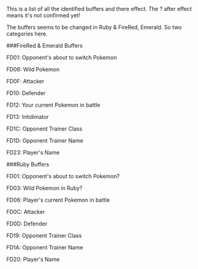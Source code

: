 This is a list of all the identified buffers and there effect.
The ? after effect means it's not confirmed yet!

The buffers seems to be changed in Ruby & FireRed, Emerald. So two categories here.

###FireRed & Emerald Buffers

FD01: Opponent's about to switch Pokemon

FD06: Wild Pokemon

FD0F: Attacker

FD10: Defender

FD12: Your current Pokemon in battle

FD13: Intidimator

FD1C: Opponent Trainer Class

FD1D: Opponent Trainer Name

FD23: Player's Name


###Ruby Buffers

FD01: Opponent's about to switch Pokemon?

FD03: Wild Pokemon in Ruby?

FD06: Player's current Pokemon in battle

FD0C: Attacker

FD0D: Defender

FD19: Opponent Trainer Class

FD1A: Opponent Trainer Name

FD20: Player's Name